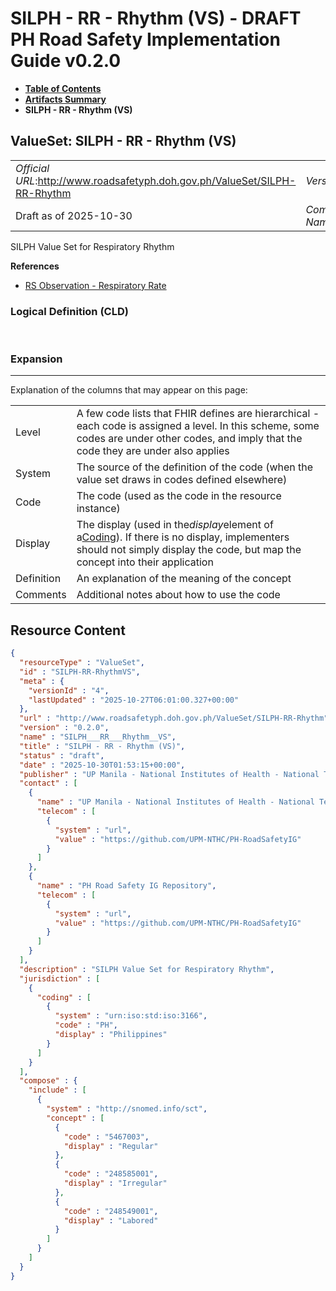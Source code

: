 # SILPH - RR - Rhythm (VS) - DRAFT PH Road Safety Implementation Guide v0.2.0

* [**Table of Contents**](toc.md)
* [**Artifacts Summary**](artifacts.md)
* **SILPH - RR - Rhythm (VS)**

## ValueSet: SILPH - RR - Rhythm (VS) 

| | |
| :--- | :--- |
| *Official URL*:http://www.roadsafetyph.doh.gov.ph/ValueSet/SILPH-RR-Rhythm | *Version*:0.2.0 |
| Draft as of 2025-10-30 | *Computable Name*:SILPH___RR___Rhythm__VS |

 
SILPH Value Set for Respiratory Rhythm 

 **References** 

* [RS Observation - Respiratory Rate](StructureDefinition-rs-observation-respiratory-rate.md)

### Logical Definition (CLD)

 

### Expansion

-------

 Explanation of the columns that may appear on this page: 

| | |
| :--- | :--- |
| Level | A few code lists that FHIR defines are hierarchical - each code is assigned a level. In this scheme, some codes are under other codes, and imply that the code they are under also applies |
| System | The source of the definition of the code (when the value set draws in codes defined elsewhere) |
| Code | The code (used as the code in the resource instance) |
| Display | The display (used in the*display*element of a[Coding](http://hl7.org/fhir/R4/datatypes.html#Coding)). If there is no display, implementers should not simply display the code, but map the concept into their application |
| Definition | An explanation of the meaning of the concept |
| Comments | Additional notes about how to use the code |



## Resource Content

```json
{
  "resourceType" : "ValueSet",
  "id" : "SILPH-RR-RhythmVS",
  "meta" : {
    "versionId" : "4",
    "lastUpdated" : "2025-10-27T06:01:00.327+00:00"
  },
  "url" : "http://www.roadsafetyph.doh.gov.ph/ValueSet/SILPH-RR-Rhythm",
  "version" : "0.2.0",
  "name" : "SILPH___RR___Rhythm__VS",
  "title" : "SILPH - RR - Rhythm (VS)",
  "status" : "draft",
  "date" : "2025-10-30T01:53:15+00:00",
  "publisher" : "UP Manila - National Institutes of Health - National Telehealth Center",
  "contact" : [
    {
      "name" : "UP Manila - National Institutes of Health - National Telehealth Center",
      "telecom" : [
        {
          "system" : "url",
          "value" : "https://github.com/UPM-NTHC/PH-RoadSafetyIG"
        }
      ]
    },
    {
      "name" : "PH Road Safety IG Repository",
      "telecom" : [
        {
          "system" : "url",
          "value" : "https://github.com/UPM-NTHC/PH-RoadSafetyIG"
        }
      ]
    }
  ],
  "description" : "SILPH Value Set for Respiratory Rhythm",
  "jurisdiction" : [
    {
      "coding" : [
        {
          "system" : "urn:iso:std:iso:3166",
          "code" : "PH",
          "display" : "Philippines"
        }
      ]
    }
  ],
  "compose" : {
    "include" : [
      {
        "system" : "http://snomed.info/sct",
        "concept" : [
          {
            "code" : "5467003",
            "display" : "Regular"
          },
          {
            "code" : "248585001",
            "display" : "Irregular"
          },
          {
            "code" : "248549001",
            "display" : "Labored"
          }
        ]
      }
    ]
  }
}

```
